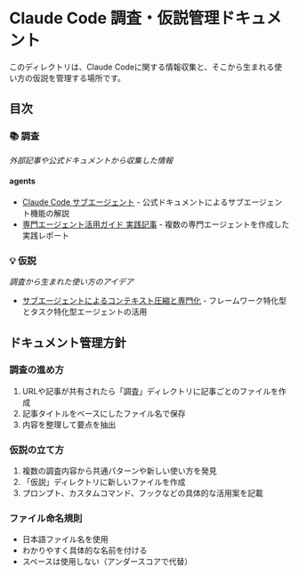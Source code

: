 # Claude Code 調査・仮説管理ドキュメント

このディレクトリは、Claude Codeに関する情報収集と、そこから生まれる使い方の仮説を管理する場所です。

## 目次

### 📚 調査
*外部記事や公式ドキュメントから収集した情報*

#### agents
- [Claude Code サブエージェント](調査/agents/Claude_Code_サブエージェント.md) - 公式ドキュメントによるサブエージェント機能の解説
- [専門エージェント活用ガイド 実践記事](調査/agents/専門エージェント活用ガイド_実践記事.md) - 複数の専門エージェントを作成した実践レポート

### 💡 仮説
*調査から生まれた使い方のアイデア*

- [サブエージェントによるコンテキスト圧縮と専門化](仮説/サブエージェントによるコンテキスト圧縮と専門化.md) - フレームワーク特化型とタスク特化型エージェントの活用

## ドキュメント管理方針

### 調査の進め方
1. URLや記事が共有されたら「調査」ディレクトリに記事ごとのファイルを作成
2. 記事タイトルをベースにしたファイル名で保存
3. 内容を整理して要点を抽出

### 仮説の立て方
1. 複数の調査内容から共通パターンや新しい使い方を発見
2. 「仮説」ディレクトリに新しいファイルを作成
3. プロンプト、カスタムコマンド、フックなどの具体的な活用案を記載

### ファイル命名規則
- 日本語ファイル名を使用
- わかりやすく具体的な名前を付ける
- スペースは使用しない（アンダースコアで代替）